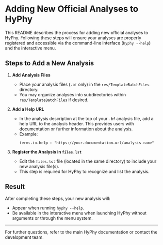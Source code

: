 # Adding New Official Analyses to HyPhy

This README describes the process for adding new official analyses to HyPhy. Following these steps will ensure your analyses are properly registered and accessible via the command-line interface (`hyphy --help`) and the interactive menu.

## Steps to Add a New Analysis

1. **Add Analysis Files**
   - Place your analysis files (`.bf` only) in the `res/TemplateBatchFiles` directory.
   - You may organize analyses into subdirectories within `res/TemplateBatchFiles` if desired.

2. **Add a Help URL**
   - In the analysis description at the top of your `.bf` analysis file, add a help URL to the analysis header. This provides users with documentation or further information about the analysis.
   - Example:
     ```
     terms.io.help : "https://your.documentation.url/analysis-name"
     ```

3. **Register the Analysis in `files.lst`**
   - Edit the `files.lst` file (located in the same directory) to include your new analysis file(s).
   - This step is required for HyPhy to recognize and list the analysis.

## Result

After completing these steps, your new analysis will:
- Appear when running `hyphy --help`.
- Be available in the interactive menu when launching HyPhy without arguments or through the menu system.

---

For further questions, refer to the main HyPhy documentation or contact the development team.